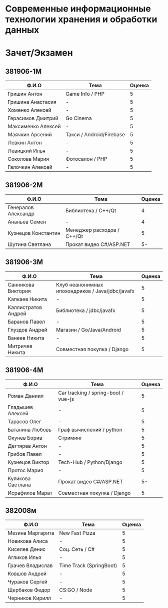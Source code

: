# Современные информационные технологии хранения и обработки данных
# Зачет/Экзамен

## 381906-1М
| Ф.И.О                       | Тема                                      | Оценка |
|-----------------------------|-------------------------------------------|--------|
| Гришин Антон                | Game Info / PHP                           | 5      |
| Гришина Анастасия           | -                                         | 5      |
| Хоменко Алексей             | -                                         | 5      |
| Герасимов Дмитрий           | Go Cinema                                 | 5      |
| Максименко Алексей          | -                                         | 5      |
| Маячкин Арсений             | Такси / Android/Firebase                  | 5      |
| Левкин Антон                | -                                         | 5      |
| Левицкий Илья               | -                                         | 5      |
| Соколова Мария              | Фотосалон / PHP                           | 5      |
| Галочкин Алексей            | -                                         | 5      |

## 381906-2М
| Ф.И.О                       | Тема                                      | Оценка |
|-----------------------------|-------------------------------------------|--------|
| Генералов Александр         | Библиотека / C++/Qt                       | 4      |
| Ананьев Семен               | -                                         | 4      |
| Кузнецов Константин         | Менеджер расходов / C++/Qt                | 5      |
| Шутина Светлана             | Прокат видео C#/ASP.NET                   | 5-     |

## 381906-3М
| Ф.И.О                       | Тема                                             | Оценка |
|-----------------------------|--------------------------------------------------|--------|
| Санникова Виктория          | Клуб неанонимных ипохондриков / Java/jdbc/javafx | 5      |
| Капкаев Никита              | -                                                | 5      |
| Каллистратов Андрей         | Библиотека / jdbc/javafx                         | 5      |
| Баранов Павел               | -                                                | 5      |
| Глуздов Андрей              | Магазин / Go/Java/Android                        | 5      |
| Ванеев Никита               | -                                                | 5      |
| Митричев Никита             | Совместная покупка / Django                      | 5      |

## 381906-4М
| Ф.И.О                       | Тема                                      | Оценка |
|-----------------------------|-------------------------------------------|--------|
| Роман Даниил                | Car tracking / spring-boot / vue-js       | 5      |
| Гладышев Алексей            | -                                         | 5      |
| Тарасов Олег                | -                                         | 5      |
| Батанина Любовь             | Граф вычислений / python                  | 5      |
| Окунев Борив                | Стриминг                                  | 5      |
| Дегтярев Антон              | -                                         | 5      |
| Грибов Павел                | -                                         | 5      |
| Кузнецов Виктор             | Tech-Hub / Python/Django                  | 5      |
| Протос Мария                | -                                         | 5      |
| Куликова Светлана           | Прокат видео C#/ASP.NET                   | 5-     |
| Исрафилов Марат             | Совместная покупка / Django               | 5      |

## 382008м
| Ф.И.О                       | Тема                                      | Оценка |
|-----------------------------|-------------------------------------------|--------|
| Мезина Маргарита            | New Fast Pizza                            | 5      |
| Новикова Алиса              | -                                         | 5      |
| Киселев Денис               | Соц. Сеть / C#                            | 5      |
| Агликов Илья                | -                                         | 5      |
| Грачев Владислав            | Time Track (SpringBoot)                   | 5      |
| Ковшов Андрей               | -                                         | 5      |
| Чураков Сергей              | -                                         | 5      |
| Щербаков Федор              | CS:GO / Node                              | 5      |
| Черников Кирилл             | -                                         | 5      |
